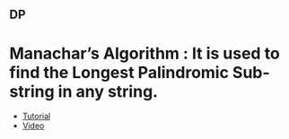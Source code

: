 ## DP

# Manachar’s Algorithm : It is used to find the Longest Palindromic Sub-string in any string. 
  * [Tutorial](https://www.hackerearth.com/practice/algorithms/string-algorithm/manachars-algorithm/tutorial/)
  * [Video](https://www.youtube.com/watch?v=nbTSfrEfo6M)
